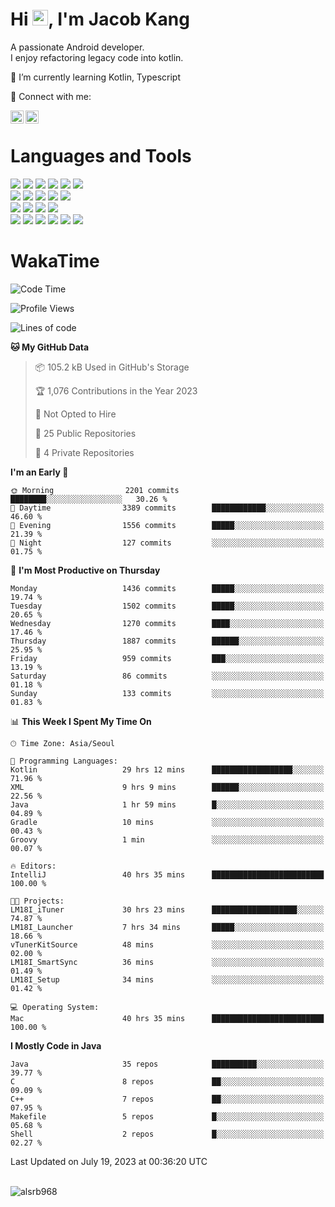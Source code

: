# Hi <img src="https://media.giphy.com/media/hvRJCLFzcasrR4ia7z/giphy.gif" width="25px">, I'm Jacob Kang
A passionate Android developer.
</br>
I enjoy refactoring legacy code into kotlin.

🌱 I’m currently learning Kotlin, Typescript

🤝 Connect with me:

<a href="https://www.linkedin.com/in/minkyu-kang-b7477b1b2/"><img align="left" src="https://raw.githubusercontent.com/yushi1007/yushi1007/main/images/linkedin.svg" alt="Minkyu Kang | LinkedIn" width="21px"/></a>
<a href="https://www.instagram.com/_jacob_kang/"><img align="left" src="https://raw.githubusercontent.com/yushi1007/yushi1007/main/images/instagram.svg" alt="Jacob Kang | Instagram" width="21px"/></a>

</br>

# Languages and Tools

<div align="left">
<img src="https://img.shields.io/badge/java-007396?logo=java&logoColor=white"/>
<img src="https://img.shields.io/badge/kotlin-7F52FF?logo=kotlin&logoColor=white"/>
<img src="https://img.shields.io/badge/python-3776AB?logo=python&logoColor=white"/>
<img src="https://img.shields.io/badge/bash shell-4EAA25?logo=gnubash&logoColor=white"/>
<img src="https://img.shields.io/badge/c-A8B9CC?logo=c&logoColor=white"/>
<img src="https://img.shields.io/badge/c++-00599C?logo=c%2b%2b&logoColor=white"/>
</div>
<div align="left">
<img src="https://img.shields.io/badge/git-F05032?logo=git&logoColor=white"/>
<img src="https://img.shields.io/badge/github-181717?logo=github&logoColor=white"/>
<img src="https://img.shields.io/badge/mysql-4479A1?logo=mysql&logoColor=white"/>
<img src="https://img.shields.io/badge/sqlite-003B57?logo=sqlite&logoColor=white"/>
<img src="https://img.shields.io/badge/amazon AWS-232F3E?logo=amazonaws&logoColor=white"/>
</div>
<div align="left">
<img src="https://img.shields.io/badge/android-3DDC84?logo=android&logoColor=white"/>
<img src="https://img.shields.io/badge/linux-FCC624?logo=linux&logoColor=white"/>
<img src="https://img.shields.io/badge/flask-000000?logo=flask&logoColor=white"/>
<img src="https://img.shields.io/badge/arduino-00979D?logo=arduino&logoColor=white"/>
</div>
<div align="left">
<img src="https://img.shields.io/badge/slack-4A154B?logo=slack&logoColor=white"/>
<img src="https://img.shields.io/badge/notion-000000?logo=notion&logoColor=white"/>
<img src="https://img.shields.io/badge/jira-0052CC?logo=jira&logoColor=white"/>
<img src="https://img.shields.io/badge/postman-FF6C37?logo=postman&logoColor=white"/>
<img src="https://img.shields.io/badge/intellij-000000?logo=intellijidea&logoColor=white"/>
<img src="https://img.shields.io/badge/pycharm-000000?logo=pycharm&logoColor=white"/>
</div>

# WakaTime

<!--START_SECTION:waka-->
![Code Time](http://img.shields.io/badge/Code%20Time-2%2C775%20hrs%202%20mins-blue)

![Profile Views](http://img.shields.io/badge/Profile%20Views-0-blue)

![Lines of code](https://img.shields.io/badge/From%20Hello%20World%20I%27ve%20Written-4.8%20million%20lines%20of%20code-blue)

**🐱 My GitHub Data** 

> 📦 105.2 kB Used in GitHub's Storage 
 > 
> 🏆 1,076 Contributions in the Year 2023
 > 
> 🚫 Not Opted to Hire
 > 
> 📜 25 Public Repositories 
 > 
> 🔑 4 Private Repositories 
 > 
**I'm an Early 🐤** 

```text
🌞 Morning                2201 commits        ████████░░░░░░░░░░░░░░░░░   30.26 % 
🌆 Daytime                3389 commits        ████████████░░░░░░░░░░░░░   46.60 % 
🌃 Evening                1556 commits        █████░░░░░░░░░░░░░░░░░░░░   21.39 % 
🌙 Night                  127 commits         ░░░░░░░░░░░░░░░░░░░░░░░░░   01.75 % 
```
📅 **I'm Most Productive on Thursday** 

```text
Monday                   1436 commits        █████░░░░░░░░░░░░░░░░░░░░   19.74 % 
Tuesday                  1502 commits        █████░░░░░░░░░░░░░░░░░░░░   20.65 % 
Wednesday                1270 commits        ████░░░░░░░░░░░░░░░░░░░░░   17.46 % 
Thursday                 1887 commits        ██████░░░░░░░░░░░░░░░░░░░   25.95 % 
Friday                   959 commits         ███░░░░░░░░░░░░░░░░░░░░░░   13.19 % 
Saturday                 86 commits          ░░░░░░░░░░░░░░░░░░░░░░░░░   01.18 % 
Sunday                   133 commits         ░░░░░░░░░░░░░░░░░░░░░░░░░   01.83 % 
```


📊 **This Week I Spent My Time On** 

```text
🕑︎ Time Zone: Asia/Seoul

💬 Programming Languages: 
Kotlin                   29 hrs 12 mins      ██████████████████░░░░░░░   71.96 % 
XML                      9 hrs 9 mins        ██████░░░░░░░░░░░░░░░░░░░   22.56 % 
Java                     1 hr 59 mins        █░░░░░░░░░░░░░░░░░░░░░░░░   04.89 % 
Gradle                   10 mins             ░░░░░░░░░░░░░░░░░░░░░░░░░   00.43 % 
Groovy                   1 min               ░░░░░░░░░░░░░░░░░░░░░░░░░   00.07 % 

🔥 Editors: 
IntelliJ                 40 hrs 35 mins      █████████████████████████   100.00 % 

🐱‍💻 Projects: 
LM18I_iTuner             30 hrs 23 mins      ███████████████████░░░░░░   74.87 % 
LM18I_Launcher           7 hrs 34 mins       █████░░░░░░░░░░░░░░░░░░░░   18.66 % 
vTunerKitSource          48 mins             ░░░░░░░░░░░░░░░░░░░░░░░░░   02.00 % 
LM18I_SmartSync          36 mins             ░░░░░░░░░░░░░░░░░░░░░░░░░   01.49 % 
LM18I_Setup              34 mins             ░░░░░░░░░░░░░░░░░░░░░░░░░   01.42 % 

💻 Operating System: 
Mac                      40 hrs 35 mins      █████████████████████████   100.00 % 
```

**I Mostly Code in Java** 

```text
Java                     35 repos            ██████████░░░░░░░░░░░░░░░   39.77 % 
C                        8 repos             ██░░░░░░░░░░░░░░░░░░░░░░░   09.09 % 
C++                      7 repos             ██░░░░░░░░░░░░░░░░░░░░░░░   07.95 % 
Makefile                 5 repos             █░░░░░░░░░░░░░░░░░░░░░░░░   05.68 % 
Shell                    2 repos             █░░░░░░░░░░░░░░░░░░░░░░░░   02.27 % 
```




 Last Updated on July 19, 2023 at 00:36:20 UTC
<!--END_SECTION:waka-->

</br>

<div align="left">
<img align="left" src="https://github-readme-stats.vercel.app/api/top-langs?username=alsrb968&show_icons=true&locale=en&layout=compact&theme=dark" alt="alsrb968" />
</div>
